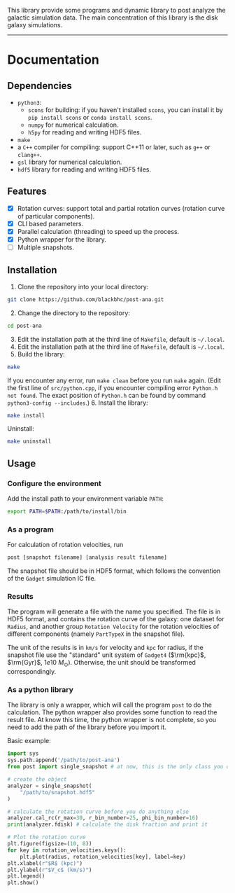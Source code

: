 This library provide some programs and dynamic library to post analyze the galactic simulation data.
The main concentration of this library is the disk galaxy simulations.

---
# Documentation

## Dependencies
- `python3`:
    - `scons` for building: if you haven't installed `scons`, you can install it by `pip install scons`
    or `conda install scons`.
    - `numpy` for numerical calculation.
    - `h5py` for reading and writing HDF5 files.
- `make`
- a `C++` compiler for compiling: support C++11 or later, such as `g++` or `clang++`.
- `gsl` library for numerical calculation.
- `hdf5` library for reading and writing HDF5 files.

## Features
- [x] Rotation curves: support total and partial rotation curves (rotation curve of particular components).
- [x] CLI based parameters.
- [x] Parallel calculation (threading) to speed up the process.
- [x] Python wrapper for the library.
- [ ] Multiple snapshots.

## Installation
1. Clone the repository into your local directory:
```bash
git clone https://github.com/blackbhc/post-ana.git
```
2. Change the directory to the repository:
```bash
cd post-ana
```
3. Edit the installation path at the third line of `Makefile`, default is `~/.local`.
4. Edit the installation path at the third line of `Makefile`, default is `~/.local`.
5. Build the library: 
```bash
make
```
If you encounter any error, run `make clean` before you run `make` again.
(Edit the first line of `src/python.cpp`, if you encounter compiling error `Python.h not found`. The exact 
position of `Python.h` can be found by command `python3-config --includes`.)
6. Install the library: 
```bash
make install 
```

Uninstall:
```bash
make uninstall
```

## Usage
### Configure the environment 
Add the install path to your environment variable `PATH`: 
```bash
export PATH=$PATH:/path/to/install/bin
```

### As a program
For calculation of rotation velocities, run 
```bash
post [snapshot filename] [analysis result filename]
```

The snapshot file should be in HDF5 format, which follows the convention of the `Gadget` simulation IC file.

### Results
The program will generate a file with the name you specified. The file is in HDF5 format, and contains the 
rotation curve of the galaxy: one dataset for `Radius`, and another group `Rotation Velocity` for the rotation 
velocities of different components (namely `PartTypeX` in the snapshot file).

The unit of the results is in `km/s` for velocity and `kpc` for radius, if the snapshot file use the "standard"
unit system of `Gadget4` ($\rm{kpc}$, $\rm{Gyr}$, $1e10\ M_\odot$). Otherwise, the unit should be transformed
correspondingly.

### As a python library
The library is only a wrapper, which will call the program `post` to do the calculation. The python wrapper 
also provides some function to read the result file. At know this time, the python wrapper is not complete, 
so you need to add the path of the library before you import it.

Basic example:
```python
import sys
sys.path.append('/path/to/post-ana')
from post import single_snapshot # at now, this is the only class you can use

# create the object
analyzer = single_snapshot(
    "/path/to/snapshot.hdf5"
)

# calculate the rotation curve before you do anything else
analyzer.cal_rc(r_max=30, r_bin_number=25, phi_bin_number=16)
print(analyzer.fdisk) # calculate the disk fraction and print it

# Plot the rotation curve
plt.figure(figsize=(10, 8))
for key in rotation_velocities.keys():
    plt.plot(radius, rotation_velocities[key], label=key)
plt.xlabel(r"$R$ (kpc)")
plt.ylabel(r"$V_c$ (km/s)")
plt.legend()
plt.show()
```
